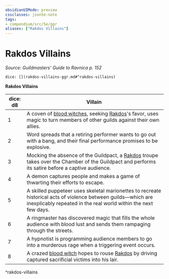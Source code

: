 ```yaml
---
obsidianUIMode: preview
cssclasses: json5e-note
tags:
- compendium/src/5e/ggr
aliases: ["Rakdos Villains"]
---
```

# Rakdos Villains
*Source: Guildmasters' Guide to Ravnica p. 152* 

`dice: [](rakdos-villains-ggr.md#^rakdos-villains)`

**Rakdos Villains**

| dice: d8 | Villain |
|----------|---------|
| 1 | A coven of [blood witches](compendium/bestiary/humanoid/blood-witch-ggr.md), seeking [Rakdos](compendium/bestiary/npc/rakdos-ggr.md)'s favor, uses magic to turn members of other guilds against their own allies. |
| 2 | Word spreads that a retiring performer wants to go out with a bang, and their final performance promises to be explosive. |
| 3 | Mocking the absence of the Guildpact, a [Rakdos](compendium/bestiary/npc/rakdos-ggr.md) troupe takes over the Chamber of the Guildpact and performs its satire before a captive audience. |
| 4 | A demon captures people and makes a game of thwarting their efforts to escape. |
| 5 | A skilled puppeteer uses skeletal marionettes to recreate historical acts of violence between guilds—which are inexplicably repeated in the real world within the next few days. |
| 6 | A ringmaster has discovered magic that fills the whole audience with blood lust and sends them rampaging through the streets. |
| 7 | A hypnotist is programming audience members to go into a murderous rage when a triggering event occurs. |
| 8 | A crazed [blood witch](compendium/bestiary/humanoid/blood-witch-ggr.md) hopes to rouse [Rakdos](compendium/bestiary/npc/rakdos-ggr.md) by driving captured sacrificial victims into his lair. |
^rakdos-villains